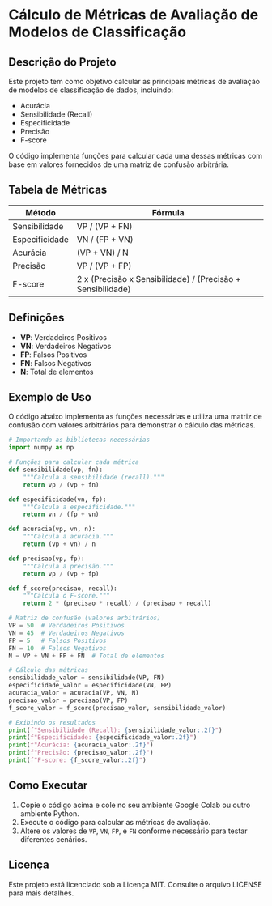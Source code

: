 # Cálculo de Métricas de Avaliação de Modelos de Classificação

## Descrição do Projeto
Este projeto tem como objetivo calcular as principais métricas de avaliação de modelos de classificação de dados, incluindo:
- Acurácia
- Sensibilidade (Recall)
- Especificidade
- Precisão
- F-score

O código implementa funções para calcular cada uma dessas métricas com base em valores fornecidos de uma matriz de confusão arbitrária.

## Tabela de Métricas

| Método            | Fórmula                 |
|--------------------|---------------------------|
| Sensibilidade      | VP / (VP + FN)            |
| Especificidade     | VN / (FP + VN)            |
| Acurácia          | (VP + VN) / N             |
| Precisão          | VP / (VP + FP)            |
| F-score            | 2 x (Precisão x Sensibilidade) / (Precisão + Sensibilidade) |

## Definições
- **VP**: Verdadeiros Positivos
- **VN**: Verdadeiros Negativos
- **FP**: Falsos Positivos
- **FN**: Falsos Negativos
- **N**: Total de elementos

## Exemplo de Uso
O código abaixo implementa as funções necessárias e utiliza uma matriz de confusão com valores arbitrários para demonstrar o cálculo das métricas.

```python
# Importando as bibliotecas necessárias
import numpy as np

# Funções para calcular cada métrica
def sensibilidade(vp, fn):
    """Calcula a sensibilidade (recall)."""
    return vp / (vp + fn)

def especificidade(vn, fp):
    """Calcula a especificidade."""
    return vn / (fp + vn)

def acuracia(vp, vn, n):
    """Calcula a acurácia."""
    return (vp + vn) / n

def precisao(vp, fp):
    """Calcula a precisão."""
    return vp / (vp + fp)

def f_score(precisao, recall):
    """Calcula o F-score."""
    return 2 * (precisao * recall) / (precisao + recall)

# Matriz de confusão (valores arbitrários)
VP = 50  # Verdadeiros Positivos
VN = 45  # Verdadeiros Negativos
FP = 5   # Falsos Positivos
FN = 10  # Falsos Negativos
N = VP + VN + FP + FN  # Total de elementos

# Cálculo das métricas
sensibilidade_valor = sensibilidade(VP, FN)
especificidade_valor = especificidade(VN, FP)
acuracia_valor = acuracia(VP, VN, N)
precisao_valor = precisao(VP, FP)
f_score_valor = f_score(precisao_valor, sensibilidade_valor)

# Exibindo os resultados
print(f"Sensibilidade (Recall): {sensibilidade_valor:.2f}")
print(f"Especificidade: {especificidade_valor:.2f}")
print(f"Acurácia: {acuracia_valor:.2f}")
print(f"Precisão: {precisao_valor:.2f}")
print(f"F-score: {f_score_valor:.2f}")
```

## Como Executar
1. Copie o código acima e cole no seu ambiente Google Colab ou outro ambiente Python.
2. Execute o código para calcular as métricas de avaliação.
3. Altere os valores de `VP`, `VN`, `FP`, e `FN` conforme necessário para testar diferentes cenários.

## Licença
Este projeto está licenciado sob a Licença MIT. Consulte o arquivo LICENSE para mais detalhes.
